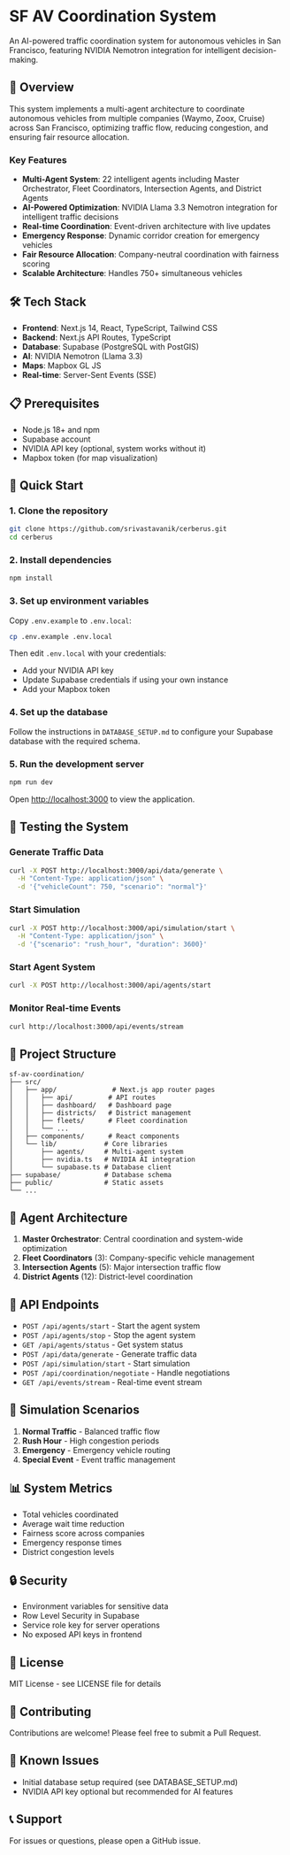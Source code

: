 # SF AV Coordination System

An AI-powered traffic coordination system for autonomous vehicles in San Francisco, featuring NVIDIA Nemotron integration for intelligent decision-making.

## 🚀 Overview

This system implements a multi-agent architecture to coordinate autonomous vehicles from multiple companies (Waymo, Zoox, Cruise) across San Francisco, optimizing traffic flow, reducing congestion, and ensuring fair resource allocation.

### Key Features

- **Multi-Agent System**: 22 intelligent agents including Master Orchestrator, Fleet Coordinators, Intersection Agents, and District Agents
- **AI-Powered Optimization**: NVIDIA Llama 3.3 Nemotron integration for intelligent traffic decisions
- **Real-time Coordination**: Event-driven architecture with live updates
- **Emergency Response**: Dynamic corridor creation for emergency vehicles
- **Fair Resource Allocation**: Company-neutral coordination with fairness scoring
- **Scalable Architecture**: Handles 750+ simultaneous vehicles

## 🛠️ Tech Stack

- **Frontend**: Next.js 14, React, TypeScript, Tailwind CSS
- **Backend**: Next.js API Routes, TypeScript
- **Database**: Supabase (PostgreSQL with PostGIS)
- **AI**: NVIDIA Nemotron (Llama 3.3)
- **Maps**: Mapbox GL JS
- **Real-time**: Server-Sent Events (SSE)

## 📋 Prerequisites

- Node.js 18+ and npm
- Supabase account
- NVIDIA API key (optional, system works without it)
- Mapbox token (for map visualization)

## 🚀 Quick Start

### 1. Clone the repository

```bash
git clone https://github.com/srivastavanik/cerberus.git
cd cerberus
```

### 2. Install dependencies

```bash
npm install
```

### 3. Set up environment variables

Copy `.env.example` to `.env.local`:

```bash
cp .env.example .env.local
```

Then edit `.env.local` with your credentials:
- Add your NVIDIA API key
- Update Supabase credentials if using your own instance
- Add your Mapbox token

### 4. Set up the database

Follow the instructions in `DATABASE_SETUP.md` to configure your Supabase database with the required schema.

### 5. Run the development server

```bash
npm run dev
```

Open [http://localhost:3000](http://localhost:3000) to view the application.

## 🧪 Testing the System

### Generate Traffic Data
```bash
curl -X POST http://localhost:3000/api/data/generate \
  -H "Content-Type: application/json" \
  -d '{"vehicleCount": 750, "scenario": "normal"}'
```

### Start Simulation
```bash
curl -X POST http://localhost:3000/api/simulation/start \
  -H "Content-Type: application/json" \
  -d '{"scenario": "rush_hour", "duration": 3600}'
```

### Start Agent System
```bash
curl -X POST http://localhost:3000/api/agents/start
```

### Monitor Real-time Events
```bash
curl http://localhost:3000/api/events/stream
```

## 📁 Project Structure

```
sf-av-coordination/
├── src/
│   ├── app/              # Next.js app router pages
│   │   ├── api/         # API routes
│   │   ├── dashboard/   # Dashboard page
│   │   ├── districts/   # District management
│   │   ├── fleets/      # Fleet coordination
│   │   └── ...
│   ├── components/      # React components
│   └── lib/            # Core libraries
│       ├── agents/     # Multi-agent system
│       ├── nvidia.ts   # NVIDIA AI integration
│       └── supabase.ts # Database client
├── supabase/           # Database schema
├── public/             # Static assets
└── ...
```

## 🤖 Agent Architecture

1. **Master Orchestrator**: Central coordination and system-wide optimization
2. **Fleet Coordinators** (3): Company-specific vehicle management
3. **Intersection Agents** (5): Major intersection traffic flow
4. **District Agents** (12): District-level coordination

## 🔧 API Endpoints

- `POST /api/agents/start` - Start the agent system
- `POST /api/agents/stop` - Stop the agent system
- `GET /api/agents/status` - Get system status
- `POST /api/data/generate` - Generate traffic data
- `POST /api/simulation/start` - Start simulation
- `POST /api/coordination/negotiate` - Handle negotiations
- `GET /api/events/stream` - Real-time event stream

## 🚦 Simulation Scenarios

1. **Normal Traffic** - Balanced traffic flow
2. **Rush Hour** - High congestion periods
3. **Emergency** - Emergency vehicle routing
4. **Special Event** - Event traffic management

## 📊 System Metrics

- Total vehicles coordinated
- Average wait time reduction
- Fairness score across companies
- Emergency response times
- District congestion levels

## 🔒 Security

- Environment variables for sensitive data
- Row Level Security in Supabase
- Service role key for server operations
- No exposed API keys in frontend

## 📝 License

MIT License - see LICENSE file for details

## 🤝 Contributing

Contributions are welcome! Please feel free to submit a Pull Request.

## 🐛 Known Issues

- Initial database setup required (see DATABASE_SETUP.md)
- NVIDIA API key optional but recommended for AI features

## 📞 Support

For issues or questions, please open a GitHub issue.
